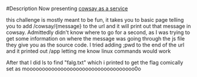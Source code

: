 
#Description
	Now presenting [cowsay as a service](https://caas.mars.picoctf.net)

this challenge is mostly meant to be fun, it takes you to basic page telling you to add /cowsay/{message} to the url and it will print out that message in cowsay. Admittedly didn't know where to go for a second, as I was trying to get some information on where the message was going through the js file they give you as the source code. I tried adding ;pwd to the end of the url and it printed out /app letting me know linux commands would work

After that I did ls to find "falg.txt" which i printed to get the flag comically set as mooooooooooooooooooooooooooooooooooo0o

